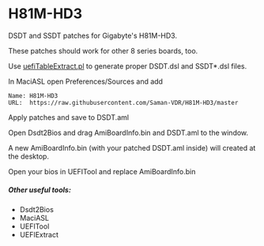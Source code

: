 H81M-HD3
========

DSDT and SSDT patches for Gigabyte's H81M-HD3.

These patches should work for other 8 series boards, too.


Use [uefiTableExtract.pl](https://github.com/Saman-VDR/uefiTableExtract) to generate proper DSDT.dsl and SSDT*.dsl files.

In MaciASL open Preferences/Sources and add

    Name: H81M-HD3
    URL:  https://raw.githubusercontent.com/Saman-VDR/H81M-HD3/master

Apply patches and save to DSDT.aml


Open Dsdt2Bios and drag AmiBoardInfo.bin and DSDT.aml to the window.

A new AmiBoardInfo.bin (with your patched DSDT.aml inside) will created at the desktop.

Open your bios in UEFITool and replace AmiBoardInfo.bin 


##### Other useful tools:
* Dsdt2Bios
* MaciASL
* UEFITool
* UEFIExtract

